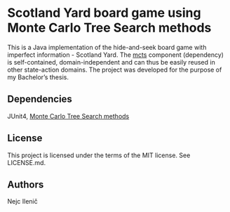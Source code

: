 # Scotland Yard board game using Monte Carlo Tree Search methods
This is a Java implementation of the hide-and-seek board game with imperfect information - Scotland Yard. The [mcts](https://github.com/nejc92/mcts) component (dependency) is self-contained, domain-independent and can thus be easily reused in other state-action domains. The project was developed for the purpose of my Bachelor’s thesis.

## Dependencies
JUnit4, [Monte Carlo Tree Search methods](https://github.com/nejc92/mcts)

## License
This project is licensed under the terms of the MIT license. See LICENSE.md.

## Authors
Nejc Ilenič